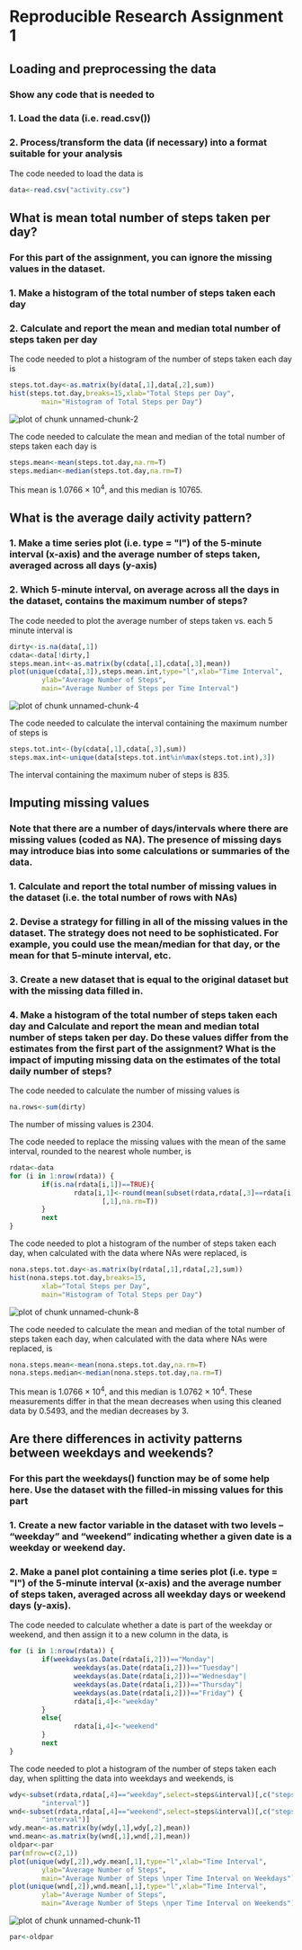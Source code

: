Reproducible Research Assignment 1
==================================
## Loading and preprocessing the data
### Show any code that is needed to

### 1. Load the data (i.e. read.csv())
### 2. Process/transform the data (if necessary) into a format suitable for your analysis

The code needed to load the data is

```r
data<-read.csv("activity.csv")
```
## What is mean total number of steps taken per day?

### For this part of the assignment, you can ignore the missing values in the dataset.

### 1. Make a histogram of the total number of steps taken each day
### 2. Calculate and report the mean and median total number of steps taken per day

The code needed to plot a histogram of the number of steps taken each day is

```r
steps.tot.day<-as.matrix(by(data[,1],data[,2],sum))
hist(steps.tot.day,breaks=15,xlab="Total Steps per Day",
        main="Histogram of Total Steps per Day")
```

![plot of chunk unnamed-chunk-2](figure/unnamed-chunk-2.png) 

The code needed to calculate the mean and median of the total number of steps taken each day is

```r
steps.mean<-mean(steps.tot.day,na.rm=T)
steps.median<-median(steps.tot.day,na.rm=T)
```
This mean is 1.0766 &times; 10<sup>4</sup>, and this median is 10765.

## What is the average daily activity pattern?

### 1. Make a time series plot (i.e. type = "l") of the 5-minute interval (x-axis) and the average number of steps taken, averaged across all days (y-axis)
### 2. Which 5-minute interval, on average across all the days in the dataset, contains the maximum number of steps?

The code needed to plot the average number of steps taken vs. each 5 minute interval is

```r
dirty<-is.na(data[,1])
cdata<-data[!dirty,]
steps.mean.int<-as.matrix(by(cdata[,1],cdata[,3],mean))
plot(unique(cdata[,3]),steps.mean.int,type="l",xlab="Time Interval",
        ylab="Average Number of Steps",
        main="Average Number of Steps per Time Interval")
```

![plot of chunk unnamed-chunk-4](figure/unnamed-chunk-4.png) 

The code needed to calculate the interval containing the maximum number of steps is

```r
steps.tot.int<-(by(cdata[,1],cdata[,3],sum))
steps.max.int<-unique(data[steps.tot.int%in%max(steps.tot.int),3])
```
The interval containing the maximum nuber of steps is 835.

## Imputing missing values

### Note that there are a number of days/intervals where there are missing values (coded as NA). The presence of missing days may introduce bias into some calculations or summaries of the data.

### 1. Calculate and report the total number of missing values in the dataset (i.e. the total number of rows with NAs)
### 2. Devise a strategy for filling in all of the missing values in the dataset. The strategy does not need to be sophisticated. For example, you could use the mean/median for that day, or the mean for that 5-minute interval, etc.
### 3. Create a new dataset that is equal to the original dataset but with the missing data filled in.
###  4. Make a histogram of the total number of steps taken each day and Calculate and report the mean and median total number of steps taken per day. Do these values differ from the estimates from the first part of the assignment? What is the impact of imputing missing data on the estimates of the total daily number of steps?

The code needed to calculate the number of missing values is

```r
na.rows<-sum(dirty)
```
The number of missing values is 2304.

The code needed to replace the missing values with the mean of the same interval, rounded to the nearest whole number, is

```r
rdata<-data
for (i in 1:nrow(rdata)) {
        if(is.na(rdata[i,1])==TRUE){
                rdata[i,1]<-round(mean(subset(rdata,rdata[,3]==rdata[i,3])
                       [,1],na.rm=T))
        }
        next
}
```
The code needed to plot a histogram of the number of steps taken each day, when calculated with the data where NAs were replaced, is

```r
nona.steps.tot.day<-as.matrix(by(rdata[,1],rdata[,2],sum))
hist(nona.steps.tot.day,breaks=15,
        xlab="Total Steps per Day",
        main="Histogram of Total Steps per Day")
```

![plot of chunk unnamed-chunk-8](figure/unnamed-chunk-8.png) 

The code needed to calculate the mean and median of the total number of steps taken each day, when calculated with the data where NAs were replaced, is

```r
nona.steps.mean<-mean(nona.steps.tot.day,na.rm=T)
nona.steps.median<-median(nona.steps.tot.day,na.rm=T)
```
This mean is 1.0766 &times; 10<sup>4</sup>, and this median is 1.0762 &times; 10<sup>4</sup>.  These measurements differ in that the mean decreases when using this cleaned data by 0.5493, and the median decreases by 3.

## Are there differences in activity patterns between weekdays and weekends?

### For this part the weekdays() function may be of some help here. Use the dataset with the filled-in missing values for this part

### 1. Create a new factor variable in the dataset with two levels – “weekday” and “weekend” indicating whether a given date is a weekday or weekend day.
### 2. Make a panel plot containing a time series plot (i.e. type = "l") of the 5-minute interval (x-axis) and the average number of steps taken, averaged across all weekday days or weekend days (y-axis). 

The code needed to calculate whether a date is part of the weekday or weekend, and then assign it to a new column in the data, is

```r
for (i in 1:nrow(rdata)) {
        if(weekdays(as.Date(rdata[i,2]))=="Monday"|
                weekdays(as.Date(rdata[i,2]))=="Tuesday"|
                weekdays(as.Date(rdata[i,2]))=="Wednesday"|
                weekdays(as.Date(rdata[i,2]))=="Thursday"|
                weekdays(as.Date(rdata[i,2]))=="Friday") {
                rdata[i,4]<-"weekday"
        }
        else{
                rdata[i,4]<-"weekend"
        }
        next
}
```
The code needed to plot a histogram of the number of steps taken each day, when splitting the data into weekdays and weekends, is

```r
wdy<-subset(rdata,rdata[,4]=="weekday",select=steps&interval)[,c("steps",
        "interval")]
wnd<-subset(rdata,rdata[,4]=="weekend",select=steps&interval)[,c("steps",
        "interval")]
wdy.mean<-as.matrix(by(wdy[,1],wdy[,2],mean))
wnd.mean<-as.matrix(by(wnd[,1],wnd[,2],mean))
oldpar<-par
par(mfrow=c(2,1))
plot(unique(wdy[,2]),wdy.mean[,1],type="l",xlab="Time Interval",
        ylab="Average Number of Steps",
        main="Average Number of Steps \nper Time Interval on Weekdays")
plot(unique(wnd[,2]),wnd.mean[,1],type="l",xlab="Time Interval",
        ylab="Average Number of Steps",
        main="Average Number of Steps \nper Time Interval on Weekends")
```

![plot of chunk unnamed-chunk-11](figure/unnamed-chunk-11.png) 

```r
par<-oldpar
```
